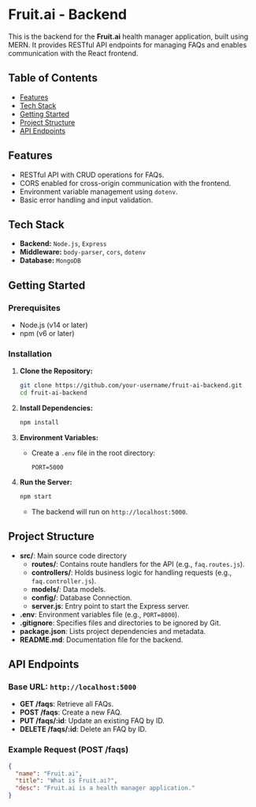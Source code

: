 # Fruit.ai - Backend

This is the backend for the **Fruit.ai** health manager application, built using MERN. It provides RESTful API endpoints for managing FAQs and enables communication with the React frontend.

## Table of Contents

- [Features](#features)
- [Tech Stack](#tech-stack)
- [Getting Started](#getting-started)
- [Project Structure](#project-structure)
- [API Endpoints](#api-endpoints)

## Features

- RESTful API with CRUD operations for FAQs.
- CORS enabled for cross-origin communication with the frontend.
- Environment variable management using `dotenv`.
- Basic error handling and input validation.

## Tech Stack

- **Backend:** `Node.js`, `Express`
- **Middleware:** `body-parser`, `cors`, `dotenv`
- **Database:** `MongoDB`

## Getting Started

### Prerequisites

- Node.js (v14 or later)
- npm (v6 or later)

### Installation

1. **Clone the Repository:**

   ```bash
   git clone https://github.com/your-username/fruit-ai-backend.git
   cd fruit-ai-backend
   ```

2. **Install Dependencies:**

   ```bash
   npm install
   ```

3. **Environment Variables:**

   - Create a `.env` file in the root directory:
     ```
     PORT=5000
     ```

4. **Run the Server:**
   ```bash
   npm start
   ```
   - The backend will run on `http://localhost:5000`.

## Project Structure

- **src/**: Main source code directory
  - **routes/**: Contains route handlers for the API (e.g., `faq.routes.js`).
  - **controllers/**: Holds business logic for handling requests (e.g., `faq.controller.js`).
  - **models/**: Data models.
  - **config/**: Database Connection.
  - **server.js**: Entry point to start the Express server.
- **.env**: Environment variables file (e.g., `PORT=8000`).
- **.gitignore**: Specifies files and directories to be ignored by Git.
- **package.json**: Lists project dependencies and metadata.
- **README.md**: Documentation file for the backend.

## API Endpoints

### Base URL: `http://localhost:5000`

- **GET /faqs**: Retrieve all FAQs.
- **POST /faqs**: Create a new FAQ.
- **PUT /faqs/:id**: Update an existing FAQ by ID.
- **DELETE /faqs/:id**: Delete an FAQ by ID.

### Example Request (POST /faqs)

```json
{
  "name": "Fruit.ai",
  "title": "What is Fruit.ai?",
  "desc": "Fruit.ai is a health manager application."
}
```
